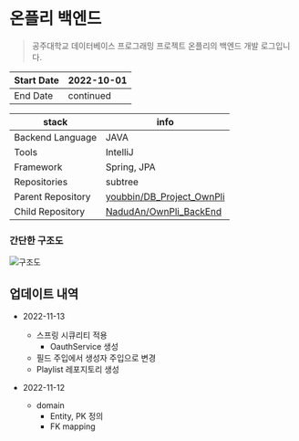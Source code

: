 # 온플리 백엔드

> 공주대학교 데이터베이스 프로그래밍 프로젝트 온플리의 백엔드 개발 로그입니다. 

|Start Date|2022-10-01|
|---|---|
|End Date| continued |

|stack|info|
|---|---|
|Backend Language|JAVA|
|Tools|IntelliJ|
|Framework|Spring, JPA|
|Repositories|subtree|
|Parent Repository|[youbbin/DB_Project_OwnPli](https://github.com/youbbin/DB_Project_OwnPli)| <!--포함하는-->
|Child Repository|[NadudAn/OwnPli_BackEnd](https://github.com/NadudAn/OwnPli_BackEnd)|  <!--포함되는-->

### 간단한 구조도

![구조도](https://user-images.githubusercontent.com/84761609/201409901-2ad3548c-5e05-497e-a7ea-e8d49f6548df.jpg)


## 업데이트 내역

 - 2022-11-13
   - 스프링 시큐리티 적용
     - OauthService 생성
   - 필드 주입에서 생성자 주입으로 변경
   - Playlist 레포지토리 생성


 - 2022-11-12
   - domain
     - Entity, PK 정의
     - FK mapping
